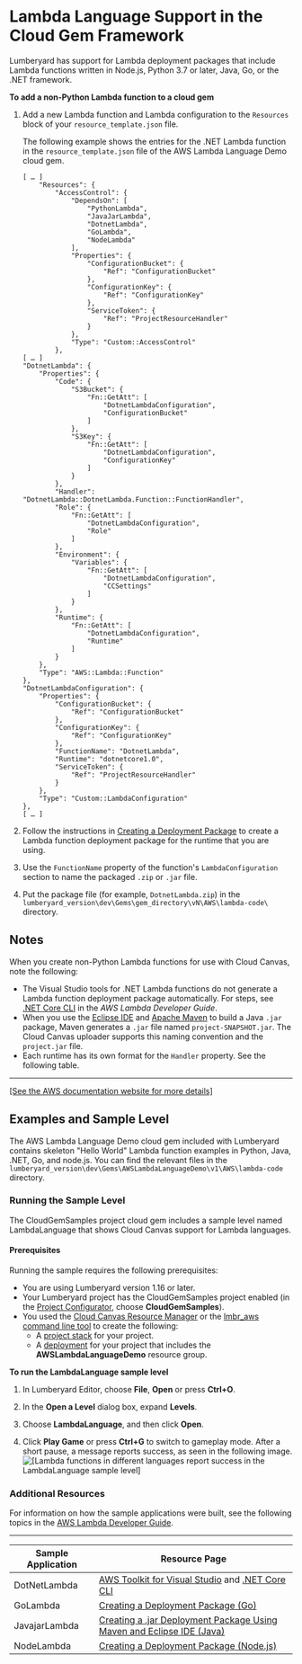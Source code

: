 # Lambda Language Support in the Cloud Gem Framework<a name="cloud-canvas-cgf-lambda-languages"></a>

Lumberyard has support for Lambda deployment packages that include Lambda functions written in Node\.js, Python 3\.7 or later, Java, Go, or the \.NET framework\.

**To add a non\-Python Lambda function to a cloud gem**

1. Add a new Lambda function and Lambda configuration to the `Resources` block of your `resource_template.json` file\.

   The following example shows the entries for the \.NET Lambda function in the `resource_template.json` file of the AWS Lambda Language Demo cloud gem\.

   ```
   [ … ]
       "Resources": {
           "AccessControl": {
               "DependsOn": [
                   "PythonLambda",
                   "JavaJarLambda",
                   "DotnetLambda",
                   "GoLambda",
                   "NodeLambda"
               ], 
               "Properties": {
                   "ConfigurationBucket": {
                       "Ref": "ConfigurationBucket"
                   }, 
                   "ConfigurationKey": {
                       "Ref": "ConfigurationKey"
                   }, 
                   "ServiceToken": {
                       "Ref": "ProjectResourceHandler"
                   }
               }, 
               "Type": "Custom::AccessControl"
           },
   [ … ]
   "DotnetLambda": {
       "Properties": {
           "Code": {
               "S3Bucket": {
                   "Fn::GetAtt": [
                       "DotnetLambdaConfiguration",
                       "ConfigurationBucket"
                   ]
               },
               "S3Key": {
                   "Fn::GetAtt": [
                       "DotnetLambdaConfiguration",
                       "ConfigurationKey"
                   ]
               }
           },
           "Handler": "DotnetLambda::DotnetLambda.Function::FunctionHandler",
           "Role": {
               "Fn::GetAtt": [
                   "DotnetLambdaConfiguration",
                   "Role"
               ]
           },
           "Environment": {
               "Variables": {
                   "Fn::GetAtt": [
                       "DotnetLambdaConfiguration",
                       "CCSettings"
                   ]
               }
           },
           "Runtime": {
               "Fn::GetAtt": [
                   "DotnetLambdaConfiguration",
                   "Runtime"
               ]
           }
       },
       "Type": "AWS::Lambda::Function"
   },
   "DotnetLambdaConfiguration": {
       "Properties": {
           "ConfigurationBucket": {
               "Ref": "ConfigurationBucket"
           },
           "ConfigurationKey": {
               "Ref": "ConfigurationKey"
           },
           "FunctionName": "DotnetLambda",
           "Runtime": "dotnetcore1.0",
           "ServiceToken": {
               "Ref": "ProjectResourceHandler"
           }
       },
       "Type": "Custom::LambdaConfiguration"
   },
   [ … ]
   ```

1. Follow the instructions in [Creating a Deployment Package](https://docs.aws.amazon.com/lambda/latest/dg/deployment-package-v2.html) to create a Lambda function deployment package for the runtime that you are using\.

1. Use the `FunctionName` property of the function's `LambdaConfiguration` section to name the packaged `.zip` or `.jar` file\.

1. Put the package file \(for example, `DotnetLambda.zip`\) in the `lumberyard_version\dev\Gems\gem_directory\vN\AWS\lambda-code\` directory\.

## Notes<a name="cloud-canvas-cgf-lambda-languages-notes"></a>

When you create non\-Python Lambda functions for use with Cloud Canvas, note the following:
+ The Visual Studio tools for \.NET Lambda functions do not generate a Lambda function deployment package automatically\. For steps, see [\.NET Core CLI](https://docs.aws.amazon.com/lambda/latest/dg/lambda-dotnet-coreclr-deployment-package.html) in the *AWS Lambda Developer Guide*\.
+ When you use the [Eclipse IDE](https://en.wikipedia.org/wiki/Eclipse_(software)) and [Apache Maven](https://en.wikipedia.org/wiki/Apache_Maven) to build a Java `.jar` package, Maven generates a `.jar` file named `project-SNAPSHOT.jar`\. The Cloud Canvas uploader supports this naming convention and the `project.jar` file\.
+ Each runtime has its own format for the `Handler` property\. See the following table\.  
****    
[\[See the AWS documentation website for more details\]](http://docs.aws.amazon.com/lumberyard/latest/userguide/cloud-canvas-cgf-lambda-languages.html)

## Examples and Sample Level<a name="cloud-canvas-cgf-lambda-languages-examples-and-sample-level"></a>

The AWS Lambda Language Demo cloud gem included with Lumberyard contains skeleton "Hello World" Lambda function examples in Python, Java, \.NET, Go, and node\.js\. You can find the relevant files in the `lumberyard_version\dev\Gems\AWSLambdaLanguageDemo\v1\AWS\lambda-code` directory\.

### Running the Sample Level<a name="cloud-canvas-cgf-lambda-languages-running-the-sample-level"></a>

The CloudGemSamples project cloud gem includes a sample level named LambdaLanguage that shows Cloud Canvas support for Lambda languages\.

#### Prerequisites<a name="cloud-canvas-cgf-lambda-languages-sample-level-prerequisites"></a>

Running the sample requires the following prerequisites:
+ You are using Lumberyard version 1\.16 or later\.
+ Your Lumberyard project has the CloudGemSamples project enabled \(in the [Project Configurator](configurator-intro.md), choose **CloudGemSamples**\)\.
+ You used the [Cloud Canvas Resource Manager](cloud-canvas-ui-rm-overview.md) or the [lmbr\_aws command line tool](cloud-canvas-command-line.md) to create the following:
  + A [project stack](cloud-canvas-ui-rm-project-stack.md) for your project\.
  + A [deployment](cloud-canvas-ui-rm-deployments.md) for your project that includes the **AWSLambdaLanguageDemo** resource group\.

**To run the LambdaLanguage sample level**

1. In Lumberyard Editor, choose **File**, **Open** or press **Ctrl\+O**\.

1. In the **Open a Level** dialog box, expand **Levels**\.

1. Choose **LambdaLanguage**, and then click **Open**\.

1. Click **Play Game** or press **Ctrl\+G** to switch to gameplay mode\. After a short pause, a message reports success, as seen in the following image\.  
![\[Lambda functions in different languages report success in the LambdaLanguage sample level\]](http://docs.aws.amazon.com/lumberyard/latest/userguide/images/cloud-canvas-cgf-lambda-languages-1.png)

### Additional Resources<a name="cloud-canvas-cgf-lambda-languages-additional-resources"></a>

For information on how the sample applications were built, see the following topics in the [AWS Lambda Developer Guide](https://docs.aws.amazon.com/lambda/latest/dg/)\.


****  

| Sample Application | Resource Page | 
| --- | --- | 
| DotNetLambda | [AWS Toolkit for Visual Studio](https://docs.aws.amazon.com/lambda/latest/dg/lambda-dotnet-create-deployment-package-toolkit.html) and [\.NET Core CLI](https://docs.aws.amazon.com/lambda/latest/dg/lambda-dotnet-coreclr-deployment-package.html) | 
| GoLambda | [Creating a Deployment Package \(Go\)](https://docs.aws.amazon.com/lambda/latest/dg/lambda-go-how-to-create-deployment-package.html) | 
| JavajarLambda | [Creating a \.jar Deployment Package Using Maven and Eclipse IDE \(Java\)](https://docs.aws.amazon.com/lambda/latest/dg/java-create-jar-pkg-maven-and-eclipse.html) | 
| NodeLambda | [Creating a Deployment Package \(Node\.js\)](https://docs.aws.amazon.com/lambda/latest/dg/nodejs-create-deployment-pkg.html) | 